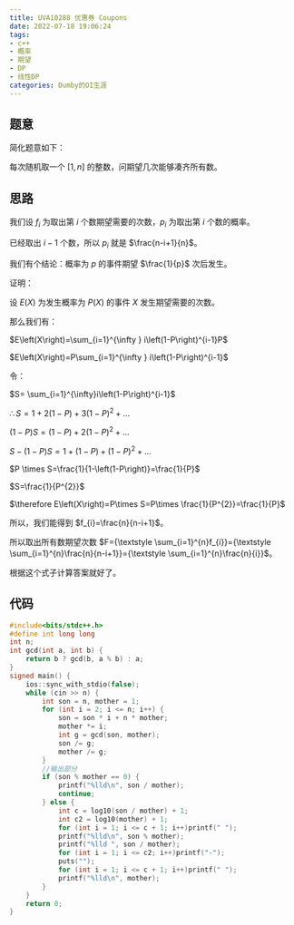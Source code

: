 ```yaml
---
title: UVA10288 优惠券 Coupons
date: 2022-07-18 19:06:24
tags:
- c++
- 概率
- 期望
- DP
- 线性DP
categories: Dumby的OI生涯
---
```


## 题意

简化题意如下：

每次随机取一个 $\left [ 1,n \right ]$ 的整数，问期望几次能够凑齐所有数。

<!--more-->

## 思路

我们设 $f_{i}$ 为取出第 $i$ 个数期望需要的次数，$p_{i}$ 为取出第 $i$ 个数的概率。

已经取出 $i-1$ 个数，所以 $p_{i}$ 就是 $\frac{n-i+1}{n}$。

我们有个结论：概率为 $p$ 的事件期望 $\frac{1}{p}$ 次后发生。

证明：

设 $E\left( X \right)$ 为发生概率为 $P\left( X \right)$ 的事件 $X$ 发生期望需要的次数。

那么我们有：

$E\left(X\right)=\sum_{i=1}^{\infty } i\left(1-P\right)^{i-1}P$

$E\left(X\right)=P\sum_{i=1}^{\infty } i\left(1-P\right)^{i-1}$

令：

$S= \sum_{i=1}^{\infty}i\left(1-P\right)^{i-1}$

$\therefore S=1+2\left(1-P\right)+3\left(1-P\right)^{2}+...$

$\left(1-P\right)S=\left(1-P\right)+2\left(1-P\right)^{2}+...$

$S-\left(1-P\right)S=1+\left(1-P\right)+\left(1-P\right)^{2}+...$

$P \times S=\frac{1}{1-\left(1-P\right)}=\frac{1}{P}$


$S=\frac{1}{P^{2}}$

$\therefore E\left(X\right)=P\times S=P\times \frac{1}{P^{2}}=\frac{1}{P}$

所以，我们能得到 $f_{i}=\frac{n}{n-i+1}$。

所以取出所有数期望次数 $F={\textstyle \sum_{i=1}^{n}f_{i}}={\textstyle \sum_{i=1}^{n}\frac{n}{n-i+1}}={\textstyle \sum_{i=1}^{n}\frac{n}{i}}$。

根据这个式子计算答案就好了。

## 代码
```cpp
#include<bits/stdc++.h>
#define int long long
int n;
int gcd(int a, int b) {
	return b ? gcd(b, a % b) : a;
}
signed main() {
	ios::sync_with_stdio(false);
	while (cin >> n) {
		int son = n, mother = 1;
		for (int i = 2; i <= n; i++) {
			son = son * i + n * mother;
			mother *= i;
			int g = gcd(son, mother);
			son /= g;
			mother /= g;
		}
		//输出部分
		if (son % mother == 0) {
			printf("%lld\n", son / mother);
			continue;
		} else {
			int c = log10(son / mother) + 1;
			int c2 = log10(mother) + 1;
			for (int i = 1; i <= c + 1; i++)printf(" ");
			printf("%lld\n", son % mother);
			printf("%lld ", son / mother);
			for (int i = 1; i <= c2; i++)printf("-");
			puts("");
			for (int i = 1; i <= c + 1; i++)printf(" ");
			printf("%lld\n", mother);
		}
	}
	return 0;
}
```